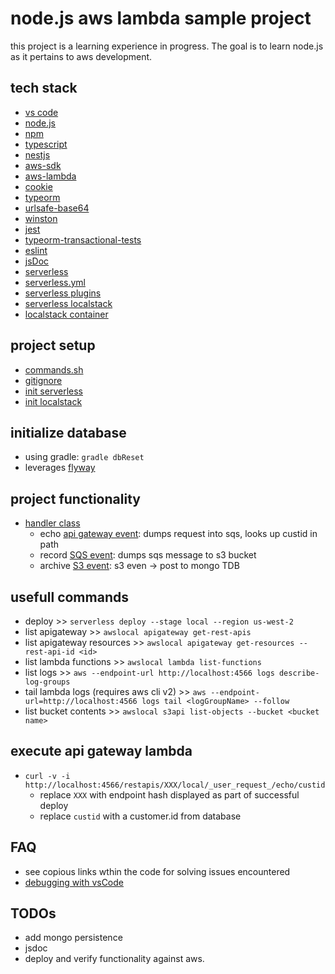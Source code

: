 # node.js aws lambda sample project 

this project is a learning experience in progress. The goal is to learn node.js as it
pertains to aws development.

## tech stack
- [vs code](https://code.visualstudio.com/)
- [node.js](https://nodejs.org/en/docs/guides/getting-started-guide/)
- [npm](https://docs.npmjs.com/)
- [typescript](https://www.typescriptlang.org/docs/)
- [nestjs](https://docs.nestjs.com/)
- [aws-sdk](https://docs.aws.amazon.com/AWSJavaScriptSDK/latest)
- [aws-lambda](https://www.npmjs.com/package/aws-lambda)
- [cookie](https://www.npmjs.com/package/cookie)
- [typeorm](https://www.npmjs.com/package/typeorm)
- [urlsafe-base64](https://www.npmjs.com/package/urlsafe-base64])
- [winston](https://github.com/winstonjs/winston)
- [jest](https://jestjs.io/)
- [typeorm-transactional-tests](https://github.com/viniciusjssouza/typeorm-transactional-tests)
- [eslint](https://eslint.org/docs/developer-guide/nodejs-api)
- [jsDoc](https://www.npmjs.com/package/jsdoc)
- [serverless](https://www.serverless.com/)
- [serverless.yml](https://www.serverless.com/framework/docs/providers/aws/guide/serverless.yml/?rd=true)
- [serverless plugins](https://www.serverless.com/plugins/)
- [serverless localstack](https://github.com/localstack/serverless-localstack)
- [localstack container](https://github.com/localstack/localstack)

## project setup
- [commands.sh](https://github.com/tim-oe/node-101/blob/main/commands.sh)
- [gitignore](https://philna.sh/blog/2019/01/10/how-to-start-a-node-js-project/)
- [init serverless](https://www.serverless.com/framework/docs/getting-started/)
- [init localstack](https://medium.com/manomano-tech/using-serverless-framework-localstack-to-test-your-aws-applications-locally-17748ffe6755)

## initialize database
- using gradle: ```gradle dbReset```
- leverages [flyway](https://flywaydb.org/documentation/)

## project functionality
- [handler class](https://github.com/tim-oe/node-101/blob/main/src/functions/handler.ts)
    - echo [api gateway event](https://docs.aws.amazon.com/lambda/latest/dg/services-apigateway.html): dumps request into sqs, looks up custid in path
    - record [SQS event](https://docs.aws.amazon.com/lambda/latest/dg/with-sqs.html): dumps sqs message to s3 bucket
    - archive [S3 event](https://docs.aws.amazon.com/lambda/latest/dg/with-s3.html): s3 even -> post to mongo TDB
## usefull commands
- deploy >> `serverless deploy --stage local --region us-west-2`
- list apigateway >> `awslocal apigateway get-rest-apis`
- list apigateway resources >> `awslocal apigateway get-resources --rest-api-id <id>`
- list lambda functions >> `awslocal lambda list-functions`
- list logs >> `aws --endpoint-url http://localhost:4566 logs describe-log-groups`
- tail lambda logs (requires aws cli v2) >> `aws --endpoint-url=http://localhost:4566 logs tail <logGroupName> --follow`
- list bucket contents >> `awslocal s3api list-objects --bucket <bucket name>`

## execute api gateway lambda
- `curl -v -i  http://localhost:4566/restapis/XXX/local/_user_request_/echo/custid`
    - replace ```XXX``` with endpoint hash displayed as part of successful deploy
    - replace ```custid``` with a customer.id from database
## FAQ
- see copious links wthin the code for solving issues encountered
- [debugging with vsCode](https://code.visualstudio.com/docs/editor/debugging)

## TODOs
- add mongo persistence 
- jsdoc
- deploy and verify functionality against aws.